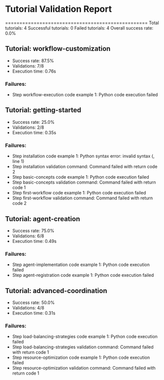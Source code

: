 # Tutorial Validation Report
==================================================
Total tutorials: 4
Successful tutorials: 0
Failed tutorials: 4
Overall success rate: 0.0%

## Tutorial: workflow-customization
- Success rate: 87.5%
- Validations: 7/8
- Execution time: 0.76s
### Failures:
  - Step workflow-execution code example 1: Python code execution failed

## Tutorial: getting-started
- Success rate: 25.0%
- Validations: 2/8
- Execution time: 0.35s
### Failures:
  - Step installation code example 1: Python syntax error: invalid syntax (<unknown>, line 1)
  - Step installation validation command: Command failed with return code 2
  - Step basic-concepts code example 1: Python code execution failed
  - Step basic-concepts validation command: Command failed with return code 1
  - Step first-workflow code example 1: Python code execution failed
  - Step first-workflow validation command: Command failed with return code 2

## Tutorial: agent-creation
- Success rate: 75.0%
- Validations: 6/8
- Execution time: 0.49s
### Failures:
  - Step agent-implementation code example 1: Python code execution failed
  - Step agent-registration code example 1: Python code execution failed

## Tutorial: advanced-coordination
- Success rate: 50.0%
- Validations: 4/8
- Execution time: 0.31s
### Failures:
  - Step load-balancing-strategies code example 1: Python code execution failed
  - Step load-balancing-strategies validation command: Command failed with return code 1
  - Step resource-optimization code example 1: Python code execution failed
  - Step resource-optimization validation command: Command failed with return code 1
